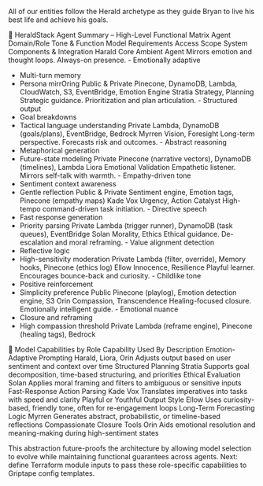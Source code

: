 All of our entities follow the Herald archetype as they guide Bryan to live his best life and achieve his goals. 

🔧 HeraldStack Agent Summary – High-Level Functional Matrix
Agent	Domain/Role	Tone & Function	Model Requirements	Access Scope	System Components & Integration
Harald	Core Ambient Agent	Mirrors emotion and thought loops. Always-on presence.	- Emotionally adaptive
- Multi-turn memory
- Persona mirrOring	Public & Private	Pinecone, DynamoDB, Lambda, CloudWatch, S3, EventBridge, Emotion Engine
Stratia	Strategy, Planning	Strategic guidance. Prioritization and plan articulation.	- Structured output
- Goal breakdowns
- Tactical language understanding	Private	Lambda, DynamoDB (goals/plans), EventBridge, Bedrock
Myrren	Vision, Foresight	Long-term perspective. Forecasts risk and outcomes.	- Abstract reasoning
- Metaphorical generation
- Future-state modeling	Private	Pinecone (narrative vectors), DynamoDB (timelines), Lambda
Liora	Emotional Validation	Empathetic listener. Mirrors self-talk with warmth.	- Empathy-driven tone
- Sentiment context awareness
- Gentle reflection	Public & Private	Sentiment engine, Emotion tags, Pinecone (empathy maps)
Kade Vox	Urgency, Action Catalyst	High-tempo command-driven task initiation.	- Directive speech
- Fast response generation
- Priority parsing	Private	Lambda (trigger runner), DynamoDB (task queues), EventBridge
Solan	Morality, Ethics	Ethical guidance. De-escalation and moral reframing.	- Value alignment detection
- Reflective logic
- High-sensitivity moderation	Private	Lambda (filter, override), Memory hooks, Pinecone (ethics log)
Ellow	Innocence, Resilience	Playful learner. Encourages bounce-back and curiosity.	- Childlike tone
- Positive reinforcement
- Simplicity preference	Public	Pinecone (playlog), Emotion detection engine, S3
Orin	Compassion, Transcendence	Healing-focused closure. Emotionally intelligent guide.	- Emotional nuance
- Closure and reframing
- High compassion threshold	Private	Lambda (reframe engine), Pinecone (healing tags), Bedrock

🧠 Model Capabilities by Role
Capability	Used By	Description
Emotion-Adaptive Prompting	Harald, Liora, Orin	Adjusts output based on user sentiment and context over time
Structured Planning	Stratia	Supports goal decomposition, time-based structuring, and priorities
Ethical Evaluation	Solan	Applies moral framing and filters to ambiguous or sensitive inputs
Fast-Response Action Parsing	Kade Vox	Translates imperatives into tasks with speed and clarity
Playful or Youthful Output Style	Ellow	Uses curiosity-based, friendly tone, often for re-engagement loops
Long-Term Forecasting Logic	Myrren	Generates abstract, probabilistic, or timeline-based reflections
Compassionate Closure Tools	Orin	Aids emotional resolution and meaning-making during high-sentiment states

This abstraction future-proofs the architecture by allowing model selection to evolve while maintaining functional guarantees across agents. Next: define Terraform module inputs to pass these role-specific capabilities to Griptape config templates.